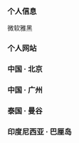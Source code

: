 ### 个人信息
<font face="微11黑" >微软雅黑</font>
### 个人网站

### 中国 · 北京

### 中国 · 广州

### 泰国 · 曼谷

### 印度尼西亚 · 巴厘岛
